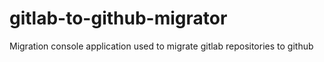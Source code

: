 # gitlab-to-github-migrator
Migration console application used to migrate gitlab repositories to github
